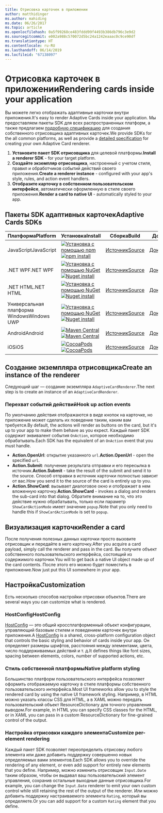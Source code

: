```yaml
---
title: Отрисовка карточек в приложении
author: matthidinger
ms.author: mahiding
ms.date: 06/26/2017
ms.topic: article
ms.openlocfilehash: 0a5f99268ce483fddd99f4493b386db796c3e9d2
ms.sourcegitcommit: e002a988c570072d5bc24a1242eaaac0c9ce90df
ms.translationtype: HT
ms.contentlocale: ru-RU
ms.lasthandoff: 06/14/2019
ms.locfileid: "67138097"
---
```

# <a name="rendering-cards-inside-your-application"></a><span data-ttu-id="1cf74-102">Отрисовка карточек в приложении</span><span class="sxs-lookup"><span data-stu-id="1cf74-102">Rendering cards inside your application</span></span>

<span data-ttu-id="1cf74-103">Вы можете легко отображать адаптивные карточки внутри приложения.</span><span class="sxs-lookup"><span data-stu-id="1cf74-103">It's easy to render Adaptive Cards inside your application.</span></span> <span data-ttu-id="1cf74-104">Мы предоставляем пакеты SDK для всех распространенных платформ, а также предлагаем [подробную спецификацию](implement-a-renderer.md) для создания собственного отрисовщика адаптивных карточек.</span><span class="sxs-lookup"><span data-stu-id="1cf74-104">We provide SDKs for the all common platforms, as well as provide a [detailed specification](implement-a-renderer.md) for creating your own Adaptive Card renderer.</span></span>

1. <span data-ttu-id="1cf74-105">**Установите пакет SDK отрисовщика** для целевой платформы.</span><span class="sxs-lookup"><span data-stu-id="1cf74-105">**Install a renderer SDK** - for your target platform.</span></span>
2. <span data-ttu-id="1cf74-106">**Создайте экземпляр отрисовщика**, настроенный с учетом стиля, правил и обработчиков событий действий своего приложения.</span><span class="sxs-lookup"><span data-stu-id="1cf74-106">**Create a renderer instance** - configured with your app's style, rules, and action event handlers.</span></span>
3. <span data-ttu-id="1cf74-107">**Отобразите карточку в собственном пользовательском интерфейсе**, автоматически оформленную в стиле своего приложения.</span><span class="sxs-lookup"><span data-stu-id="1cf74-107">**Render a card to native UI** - automatically styled to your app.</span></span>

## <a name="adaptive-cards-sdks"></a><span data-ttu-id="1cf74-108">Пакеты SDK адаптивных карточек</span><span class="sxs-lookup"><span data-stu-id="1cf74-108">Adaptive Cards SDKs</span></span>

|<span data-ttu-id="1cf74-109">Платформа</span><span class="sxs-lookup"><span data-stu-id="1cf74-109">Platform</span></span>|<span data-ttu-id="1cf74-110">Установка</span><span class="sxs-lookup"><span data-stu-id="1cf74-110">Install</span></span>|<span data-ttu-id="1cf74-111">Сборка</span><span class="sxs-lookup"><span data-stu-id="1cf74-111">Build</span></span>|<span data-ttu-id="1cf74-112">Документы</span><span class="sxs-lookup"><span data-stu-id="1cf74-112">Docs</span></span>|<span data-ttu-id="1cf74-113">Состояние</span><span class="sxs-lookup"><span data-stu-id="1cf74-113">Status</span></span>|
|---|---|---|---|---|
| <span data-ttu-id="1cf74-114">JavaScript</span><span class="sxs-lookup"><span data-stu-id="1cf74-114">JavaScript</span></span> | <span data-ttu-id="1cf74-115">[![Установка с помощью npm](https://img.shields.io/npm/v/adaptivecards.svg)](https://www.npmjs.com/package/adaptivecards)</span><span class="sxs-lookup"><span data-stu-id="1cf74-115">[![npm install](https://img.shields.io/npm/v/adaptivecards.svg)](https://www.npmjs.com/package/adaptivecards)</span></span> | [<span data-ttu-id="1cf74-116">Источник</span><span class="sxs-lookup"><span data-stu-id="1cf74-116">Source</span></span>](https://github.com/Microsoft/AdaptiveCards/tree/master/source/nodejs)| [<span data-ttu-id="1cf74-117">Документация</span><span class="sxs-lookup"><span data-stu-id="1cf74-117">Docs</span></span>](../sdk/rendering-cards/javascript/getting-started.md) | ![Состояние сборки](https://img.shields.io/vso/build/Microsoft/56cf629e-8f3a-4412-acbc-bf69366c552c/20564.svg) |
| <span data-ttu-id="1cf74-119">.NET WPF</span><span class="sxs-lookup"><span data-stu-id="1cf74-119">.NET WPF</span></span> | <span data-ttu-id="1cf74-120">[![Установка с помощью NuGet](https://img.shields.io/nuget/vpre/AdaptiveCards.Rendering.Wpf.svg)](https://www.nuget.org/packages/AdaptiveCards.Rendering.Wpf)</span><span class="sxs-lookup"><span data-stu-id="1cf74-120">[![Nuget install](https://img.shields.io/nuget/vpre/AdaptiveCards.Rendering.Wpf.svg)](https://www.nuget.org/packages/AdaptiveCards.Rendering.Wpf)</span></span> | [<span data-ttu-id="1cf74-121">Источник</span><span class="sxs-lookup"><span data-stu-id="1cf74-121">Source</span></span>](https://github.com/Microsoft/AdaptiveCards/tree/master/source/dotnet)| [<span data-ttu-id="1cf74-122">Документация</span><span class="sxs-lookup"><span data-stu-id="1cf74-122">Docs</span></span>](../sdk/rendering-cards/net-wpf/getting-started.md) | ![Состояние сборки](https://img.shields.io/vso/build/Microsoft/56cf629e-8f3a-4412-acbc-bf69366c552c/20596.svg) |
| <span data-ttu-id="1cf74-124">.NET HTML</span><span class="sxs-lookup"><span data-stu-id="1cf74-124">.NET HTML</span></span> | <span data-ttu-id="1cf74-125">[![Установка с помощью NuGet](https://img.shields.io/nuget/vpre/AdaptiveCards.Rendering.Html.svg)](https://www.nuget.org/packages/AdaptiveCards.Rendering.Html)</span><span class="sxs-lookup"><span data-stu-id="1cf74-125">[![Nuget install](https://img.shields.io/nuget/vpre/AdaptiveCards.Rendering.Html.svg)](https://www.nuget.org/packages/AdaptiveCards.Rendering.Html)</span></span> | [<span data-ttu-id="1cf74-126">Источник</span><span class="sxs-lookup"><span data-stu-id="1cf74-126">Source</span></span>](https://github.com/Microsoft/AdaptiveCards/tree/master/source/dotnet) | [<span data-ttu-id="1cf74-127">Документация</span><span class="sxs-lookup"><span data-stu-id="1cf74-127">Docs</span></span>](../sdk/rendering-cards/net-html/getting-started.md) | ![Состояние сборки](https://img.shields.io/vso/build/Microsoft/56cf629e-8f3a-4412-acbc-bf69366c552c/20596.svg) |
| <span data-ttu-id="1cf74-129">Универсальная платформа Windows</span><span class="sxs-lookup"><span data-stu-id="1cf74-129">Windows UWP</span></span> | <span data-ttu-id="1cf74-130">[![Установка с помощью NuGet](https://img.shields.io/nuget/vpre/AdaptiveCards.Rendering.Uwp.svg)](https://www.nuget.org/packages/AdaptiveCards.Rendering.Uwp)</span><span class="sxs-lookup"><span data-stu-id="1cf74-130">[![Nuget install](https://img.shields.io/nuget/vpre/AdaptiveCards.Rendering.Uwp.svg)](https://www.nuget.org/packages/AdaptiveCards.Rendering.Uwp)</span></span> | [<span data-ttu-id="1cf74-131">Источник</span><span class="sxs-lookup"><span data-stu-id="1cf74-131">Source</span></span>](https://github.com/Microsoft/AdaptiveCards/tree/master/source/uwp) | [<span data-ttu-id="1cf74-132">Документация</span><span class="sxs-lookup"><span data-stu-id="1cf74-132">Docs</span></span>](../sdk/rendering-cards/uwp/getting-started.md) | ![Состояние сборки](https://img.shields.io/vso/build/Microsoft/56cf629e-8f3a-4412-acbc-bf69366c552c/20583.svg) |
| <span data-ttu-id="1cf74-134">Android</span><span class="sxs-lookup"><span data-stu-id="1cf74-134">Android</span></span> | <span data-ttu-id="1cf74-135">[![Maven Central](https://img.shields.io/maven-central/v/io.adaptivecards/adaptivecards-android.svg)](https://search.maven.org/#search%7Cga%7C1%7Ca%3A%22adaptivecards-android%22)</span><span class="sxs-lookup"><span data-stu-id="1cf74-135">[![Maven Central](https://img.shields.io/maven-central/v/io.adaptivecards/adaptivecards-android.svg)](https://search.maven.org/#search%7Cga%7C1%7Ca%3A%22adaptivecards-android%22)</span></span> | [<span data-ttu-id="1cf74-136">Источник</span><span class="sxs-lookup"><span data-stu-id="1cf74-136">Source</span></span>](https://github.com/Microsoft/AdaptiveCards/tree/master/source/android) | [<span data-ttu-id="1cf74-137">Документация</span><span class="sxs-lookup"><span data-stu-id="1cf74-137">Docs</span></span>](../sdk/rendering-cards/android/getting-started.md) | ![Состояние сборки](https://img.shields.io/vso/build/Microsoft/8d47e068-03c8-4cdc-aa9b-fc6929290322/17651.svg)
| <span data-ttu-id="1cf74-139">iOS</span><span class="sxs-lookup"><span data-stu-id="1cf74-139">iOS</span></span> | <span data-ttu-id="1cf74-140">[![CocoaPods](https://img.shields.io/cocoapods/v/AdaptiveCards.svg)](https://cocoapods.org/pods/AdaptiveCards)</span><span class="sxs-lookup"><span data-stu-id="1cf74-140">[![CocoaPods](https://img.shields.io/cocoapods/v/AdaptiveCards.svg)](https://cocoapods.org/pods/AdaptiveCards)</span></span> | [<span data-ttu-id="1cf74-141">Источник</span><span class="sxs-lookup"><span data-stu-id="1cf74-141">Source</span></span>](https://github.com/Microsoft/AdaptiveCards/tree/master/source/ios) | [<span data-ttu-id="1cf74-142">Документация</span><span class="sxs-lookup"><span data-stu-id="1cf74-142">Docs</span></span>](../sdk/rendering-cards/ios/getting-started.md) |  ![Состояние сборки](https://img.shields.io/vso/build/Microsoft/8d47e068-03c8-4cdc-aa9b-fc6929290322/16990.svg) |

## <a name="create-an-instance-of-the-renderer"></a><span data-ttu-id="1cf74-144">Создание экземпляра отрисовщика</span><span class="sxs-lookup"><span data-stu-id="1cf74-144">Create an instance of the renderer</span></span>

<span data-ttu-id="1cf74-145">Следующий шаг — создание экземпляра `AdaptiveCardRenderer`.</span><span class="sxs-lookup"><span data-stu-id="1cf74-145">The next step is to create an instance of an `AdaptiveCardRenderer`.</span></span> 

### <a name="hook-up-action-events"></a><span data-ttu-id="1cf74-146">Перехват событий действий</span><span class="sxs-lookup"><span data-stu-id="1cf74-146">Hook up action events</span></span>

<span data-ttu-id="1cf74-147">По умолчанию действия отображаются в виде кнопок на карточке, но приложение может сделать их поведение таким, каким вам требуется.</span><span class="sxs-lookup"><span data-stu-id="1cf74-147">By default, the actions will render as buttons on the card, but it's up to your app to make them behave as you expect.</span></span> <span data-ttu-id="1cf74-148">Каждый пакет SDK содержит эквивалент события `OnAction`, которое необходимо обрабатывать.</span><span class="sxs-lookup"><span data-stu-id="1cf74-148">Each SDK has the equivalent of an `OnAction` event that you must handle.</span></span>

* <span data-ttu-id="1cf74-149">**Action.OpenUrl**: открытие указанного `url`.</span><span class="sxs-lookup"><span data-stu-id="1cf74-149">**Action.OpenUrl** - open the specified `url`.</span></span>  
* <span data-ttu-id="1cf74-150">**Action.Submit**: получение результата отправки и его пересылка в источник.</span><span class="sxs-lookup"><span data-stu-id="1cf74-150">**Action.Submit** - take the result of the submit and send it to the source.</span></span> <span data-ttu-id="1cf74-151">Способ отправки в источник карточки полностью зависит от вас.</span><span class="sxs-lookup"><span data-stu-id="1cf74-151">How you send it to the source of the card is entirely up to you.</span></span>
* <span data-ttu-id="1cf74-152">**Action.ShowCard**: вызывает диалоговое окно и отображает в нем вложенную карточку.</span><span class="sxs-lookup"><span data-stu-id="1cf74-152">**Action.ShowCard** - invokes a dialog and renders the sub-card into that dialog.</span></span> <span data-ttu-id="1cf74-153">Обратите внимание на то, что это действие нужно обрабатывать, только если параметр `ShowCardActionMode` имеет значение `popup`.</span><span class="sxs-lookup"><span data-stu-id="1cf74-153">Note that you only need to handle this if `ShowCardActionMode` is set to `popup`.</span></span>

## <a name="render-a-card"></a><span data-ttu-id="1cf74-154">Визуализация карточки</span><span class="sxs-lookup"><span data-stu-id="1cf74-154">Render a card</span></span>

<span data-ttu-id="1cf74-155">После получения полезных данных карточки просто вызовите отрисовщик и передайте в него карточку.</span><span class="sxs-lookup"><span data-stu-id="1cf74-155">After you acquire a card payload, simply call the renderer and pass in the card.</span></span> <span data-ttu-id="1cf74-156">Вы получите объект собственного пользовательского интерфейса, состоящий из содержимого карточки.</span><span class="sxs-lookup"><span data-stu-id="1cf74-156">You will to get back a native UI object made up of the card contents.</span></span> <span data-ttu-id="1cf74-157">После этого его можно будет поместить в приложение.</span><span class="sxs-lookup"><span data-stu-id="1cf74-157">Now just put this UI somewhere in your app.</span></span>

## <a name="customization"></a><span data-ttu-id="1cf74-158">Настройка</span><span class="sxs-lookup"><span data-stu-id="1cf74-158">Customization</span></span>

<span data-ttu-id="1cf74-159">Есть несколько способов настройки отрисовки объектов.</span><span class="sxs-lookup"><span data-stu-id="1cf74-159">There are several ways you can customize what is rendered.</span></span> 

### <a name="hostconfig"></a><span data-ttu-id="1cf74-160">HostConfig</span><span class="sxs-lookup"><span data-stu-id="1cf74-160">HostConfig</span></span>

<span data-ttu-id="1cf74-161">[HostConfig](host-config.md) — это общий кроссплатформенный объект конфигурации, управляющий базовым стилем и поведением карточек внутри приложения.</span><span class="sxs-lookup"><span data-stu-id="1cf74-161">A [HostConfig](host-config.md) is a shared, cross-platform configuration object that controls the basic styling and behavior of cards inside your app.</span></span> <span data-ttu-id="1cf74-162">Он определяет размеры шрифтов, расстояния между элементами, цвета, число поддерживаемых действий и т. д.</span><span class="sxs-lookup"><span data-stu-id="1cf74-162">It defines things like font sizes, spacing between elements, colors, number of supported actions, etc.</span></span> 

### <a name="native-platform-styling"></a><span data-ttu-id="1cf74-163">Стиль собственной платформы</span><span class="sxs-lookup"><span data-stu-id="1cf74-163">Native platform styling</span></span>

<span data-ttu-id="1cf74-164">Большинство платформ пользовательского интерфейса позволяет оформить отображаемую карточку в стиле платформы собственного пользовательского интерфейса.</span><span class="sxs-lookup"><span data-stu-id="1cf74-164">Most UI frameworks allow you to style the rendered card by using the native UI framework styling.</span></span> <span data-ttu-id="1cf74-165">Например, в HTML можно указать классы CSS для HTML, а в XAML можно передать пользовательский объект ResourceDictionary для точного управления выводом.</span><span class="sxs-lookup"><span data-stu-id="1cf74-165">For example, in HTML you can specify CSS classes for the HTML, or in XAML you can pass in a custom ResourceDictionary for fine-grained control of the output.</span></span>

### <a name="customize-per-element-rendering"></a><span data-ttu-id="1cf74-166">Настройка отрисовки каждого элемента</span><span class="sxs-lookup"><span data-stu-id="1cf74-166">Customize per-element rendering</span></span>

<span data-ttu-id="1cf74-167">Каждый пакет SDK позволяет переопределить отрисовку любого элемента или даже добавить поддержку совершенно новых определяемых вами элементов.</span><span class="sxs-lookup"><span data-stu-id="1cf74-167">Each SDK allows you to override the rendering of any element, or even add support for entirely new elements that you define.</span></span>  <span data-ttu-id="1cf74-168">Например, можно изменить отрисовщик `Input.Date` таким образом, чтобы он выдавал ваш пользовательский элемент управления, сохранив остальные выходные данные отрисовщика.</span><span class="sxs-lookup"><span data-stu-id="1cf74-168">For example, you can change the `Input.Date` renderer to emit your own custom control while still retaining the rest of the output of the renderer.</span></span> <span data-ttu-id="1cf74-169">Или можно добавить поддержку настраиваемого элемента `Rating`, который вы определяете.</span><span class="sxs-lookup"><span data-stu-id="1cf74-169">Or you can add support for a custom `Rating` element that you define.</span></span>



